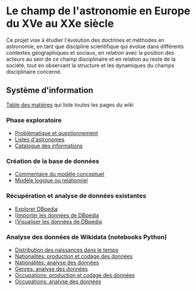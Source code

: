 # Le champ de l'astronomie en Europe du XVe au XXe siècle


Ce projet vise à étudier l'évolution des doctrines et méthodes en astronomie, en tant que discipline scientifique qui évolue dans différents contextes géographiques et sociaux, en relation avec la position des acteurs au sein de ce champ disciplinaire et en relation au reste de la société, tout en observant la structure et les dynamiques du champs disciplinaire concerné.


## Système d'information

[Table des matières](Table_des_pages.md) qui liste toutes les pages du wiki


###  Phase exploratoire


* [Problématique et questionnement](Problematique-Questionnement.md) 
* [Listes d'astronomes](Listes-d'astronomes.md)
* [Catalogue des informations](Catalogue-des-informations.md)

### Création de la base de données

*  [Commentaire du modèle conceptuel](Modèle-conceptuel-(MCD):-commentaire.md)
*  [Modèle logique ou relationnel](Modèle-logique-ou-relationnel.md)

### Récupération et analyse de données existantes

* [Explorer DBpedia](DBpedia/DBpedia_explorer.md)
* [[Importer les données de DBpedia](DBpedia/DBpedia_importer_dans_base_personnelle.md)
* [[Visualiser les données de DBpedia](DBpedia/DBpedia_analyser_donnees_importees.md)


### Analyse des données de Wikidata (notebooks Python)
* [Distribution des naissances dans le temps](https://github.com/Sciences-historiques-numeriques/astronomers/blob/main/notebooks_jupyter/wikidata_exploration/wdt_distribution_naissances.ipynb)
* [Nationalités: production et codage des données](https://github.com/Sciences-historiques-numeriques/astronomers/blob/main/notebooks_jupyter/wikidata_exploration/wdt_nationalite_production.ipynb)
* [Nationalités: analyse des données](https://github.com/Sciences-historiques-numeriques/astronomers/blob/main/notebooks_jupyter/wikidata_exploration/wdt_nationalite_analyse.ipynb)
* [Genres: analyse des données](https://github.com/Sciences-historiques-numeriques/astronomers/blob/main/notebooks_jupyter/wikidata_exploration/wdt_genre_analyse.ipynb)
* [Occupations: production et codage des données](https://github.com/Sciences-historiques-numeriques/astronomers/blob/main/notebooks_jupyter/wikidata_exploration/wdt_occupations_production.ipynb)
* [Occupations: analyse des données](https://github.com/Sciences-historiques-numeriques/astronomers/blob/main/notebooks_jupyter/wikidata_exploration/wdt_occupations_analyse.ipynb)
 